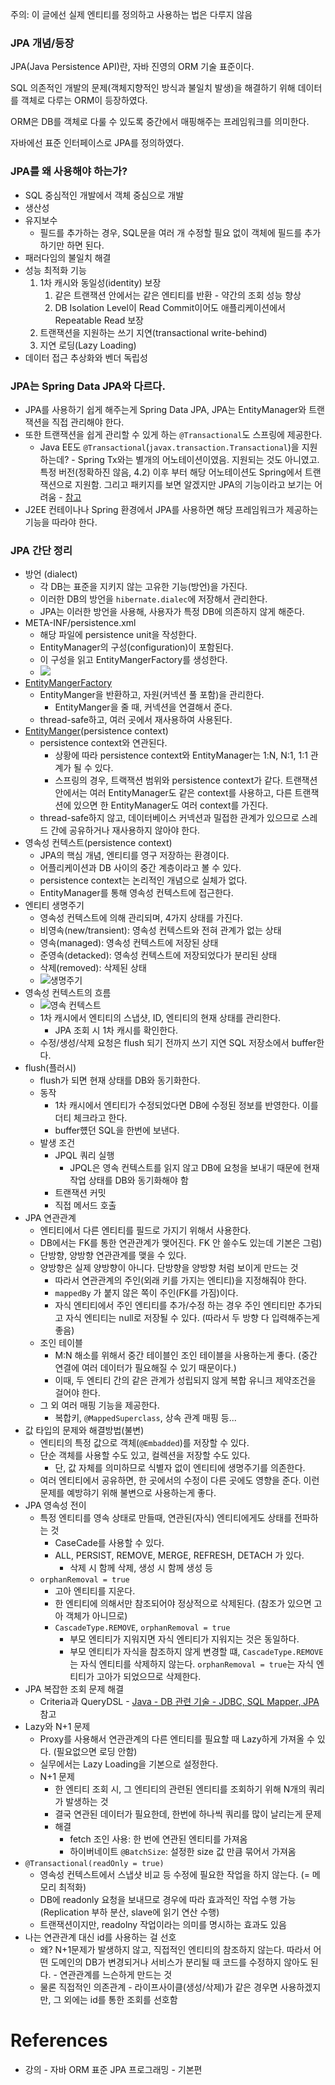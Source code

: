
주의: 이 글에선 실제 엔티티를 정의하고 사용하는 법은 다루지 않음

### JPA 개념/등장

JPA(Java Persistence API)란, 자바 진영의 ORM 기술 표준이다.

SQL 의존적인 개발의 문제(객체지향적인 방식과 불일치 발생)을 해결하기 위해 데이터를 객체로 다루는 ORM이 등장하였다.

ORM은 DB를 객체로 다룰 수 있도록 중간에서 매핑해주는 프레임워크를 의미한다.

자바에선 표준 인터페이스로 JPA를 정의하였다. 

### JPA를 왜 사용해야 하는가?

- SQL 중심적인 개발에서 객체 중심으로 개발
- 생산성
- 유지보수
	- 필드를 추가하는 경우, SQL문을 여러 개 수정할 필요 없이 객체에 필드를 추가하기만 하면 된다.
- 패러다임의 불일치 해결
- 성능 최적화 기능
    1. 1차 캐시와 동일성(identity) 보장
        1. 같은 트랜잭션 안에서는 같은 엔티티를 반환 - 약간의 조회 성능 향상
        2. DB Isolation Level이 Read Commit이어도 애플리케이션에서 Repeatable Read 보장
    2. 트랜잭션을 지원하는 쓰기 지연(transactional write-behind)
    3. 지연 로딩(Lazy Loading)
- 데이터 접근 추상화와 벤더 독립성

### JPA는 Spring Data JPA와 다르다. 

- JPA를 사용하기 쉽게 해주는게 Spring Data JPA, JPA는 EntityManager와 트랜잭션을 직접 관리해야 한다.
- 또한 트랜잭션을 쉽게 관리할 수 있게 하는 `@Transactional`도 스프링에 제공한다.
	- Java EE도 `@Transactional`(`javax.transaction.Transactional`)을 지원하는데? - Spring Tx와는 별개의 어노테이션이였음. 지원되는 것도 아니였고. 특정 버전(정확하진 않음, 4.2) 이후 부터 해당 어노테이션도 Spring에서 트랜잭션으로 지원함. 그리고 패키지를 보면 알겠지만 JPA의 기능이라고 보기는 어려움 - [참고](https://stackoverflow.com/questions/26387399/javax-transaction-transactional-vs-org-springframework-transaction-annotation-tr)
- J2EE 컨테이나나 Spring 환경에서 JPA를 사용하면 해당 프레임워크가 제공하는 기능을 따라야 한다.

### JPA 간단 정리
- 방언 (dialect)
	- 각 DB는 표준을 지키지 않는 고유한 기능(방언)을 가진다.
	- 이러한 DB의 방언을 `hibernate.dialec`에 저장해서 관리한다.
	- JPA는 이러한 방언을 사용해, 사용자가 특정 DB에 의존하지 않게 해준다.
- META-INF/persistence.xml
	- 해당 파일에 persistence unit을 작성한다.
	- EntityManager의 구성(configuration)이 포함된다.
	- 이 구성을 읽고 EntityMangerFactory를 생성한다.
	- ![](https://user-images.githubusercontent.com/52024566/133097530-c0572700-aa49-466a-961f-afc73a613367.png)
- [EntityMangerFactory](https://jakarta.ee/specifications/platform/8/apidocs/?javax/persistence/EntityManagerFactory.html)
	- EntityManger을 반환하고, 자원(커넥션 풀 포함)을 관리한다.
		- EntityManger을 줄 때, 커넥션을 연결해서 준다.
	- thread-safe하고, 여러 곳에서 재사용하여 사용된다.
- [EntityManger](https://jakarta.ee/specifications/platform/8/apidocs/javax/persistence/entitymanager)(persistence context)
	- persistence context와 연관된다.
		- 상황에 따라 persistence context와 EntityManager는 1:N, N:1, 1:1 관계가 될 수 있다.
		- 스프링의 경우, 트랙잭션 범위와 persistence context가 같다. 트랜잭션 안에서는 여러 EntityManager도 같은 context를 사용하고, 다른 트랜잭션에 있으면 한 EntityManager도 여러 context를 가진다.
	- thread-safe하지 않고, 데이터베이스 커넥션과 밀접한 관계가 있으므로 스레드 간에 공유하거나 재사용하지 않아야 한다.
- 영속성 컨텍스트(persistence context) 
	- JPA의 핵심 개념, 엔티티를 영구 저장하는 환경이다.
	- 어플리케이션과 DB 사이의 중간 계층이라고 볼 수 있다.
	- persistence context는 논리적인 개념으로 실체가 없다.
	- EntityManager를 통해 영속성 컨텍스트에 접근한다.
- 엔티티 생명주기
	- 영속성 컨텍스트에 의해 관리되며, 4가지 상태를 가진다.
	- 비영속(new/transient): 영속성 컨텍스트와 전혀 관계가 없는 상태
	- 영속(managed): 영속성 컨텍스트에 저장된 상태
	- 준영속(detacked): 영속성 컨텍스트에 저장되었다가 분리된 상태
	- 삭제(removed): 삭제된 상태
	- ![생명주기](https://user-images.githubusercontent.com/52024566/133262753-b1194492-286d-4ca9-b1ea-e905d68f57a0.png)
- 영속성 컨텍스트의 흐름
	- ![영속 컨텍스트](https://user-images.githubusercontent.com/52024566/133262740-10892bdd-d6fc-4f82-b79a-23bd3fc51f1f.png)
	- 1차 캐시에서 엔티티의 스냅샷, ID, 엔티티의 현재 상태를 관리한다.
		- JPA 조회 시 1차 캐시를 확인한다.
	- 수정/생성/삭제 요청은 flush 되기 전까지 쓰기 지연 SQL 저장소에서 buffer한다.
- flush(플러시)
	- flush가 되면 현재 상태를 DB와 동기화한다.
	- 동작
		- 1차 캐시에서 엔티티가 수정되었다면 DB에 수정된 정보를 반영한다. 이를 더티 체크라고 한다.
		- buffer헀던 SQL을 한번에 보낸다.
	- 발생 조건
		- JPQL 쿼리 실행
			- JPQL은 영속 컨텍스트를 읽지 않고 DB에 요청을 보내기 때문에 현재 작업 상태를 DB와 동기화해야 함
		- 트랜잭션 커밋
		- 직접 메서드 호출
- JPA 연관관계 
	- 엔티티에서 다른 엔티티를 필드로 가지기 위해서 사용한다.
	- DB에서는 FK를 통한 연관관계가 맺어진다. FK 안 쓸수도 있는데 기본은 그럼)
	- 단방향, 양방향 연관관계를 맺을 수 있다.
	- 양방향은 실제 양방향이 아니다. 단방향을 양방향 처럼 보이게 만드는 것
		- 따라서 연관관계의 주인(외래 키를 가지는 엔티티)을 지정해줘야 한다.
		- `mappedBy` 가 붙지 않은 쪽이 주인(FK를 가짐)이다.
		- 자식 엔티티에서 주인 엔티티를 추가/수정 하는 경우 주인 엔티티만 추가되고 자식 엔티티는 null로 저장될 수 있다. (따라서 두 방향 다 입력해주는게 좋음)
	- 조인 테이블
		- M:N 해소를 위해서 중간 테이블인 조인 테이블을 사용하는게 좋다. (중간 연결에 여러 데이터가 필요해질 수 있기 때문이다.)
		- 이때, 두 엔티티 간의 같은 관계가 성립되지 않게 복합 유니크 제약조건을 걸어야 한다.
	- 그 외 여러 매핑 기능을 제공한다.
		- 복합키, `@MappedSuperclass`, 상속 관계 매핑 등...
- 값 타입의 문제와 해결방법(불변)
	- 엔티티의 특정 값으로 객체(`@Embadded`)를 저장할 수 있다.
	- 단순 객체를 사용할 수도 있고, 컬렉션을 저장할 수도 있다.
		- 단, 값 자체를 의미하므로 식별자 없이 엔티티에 생명주기를 의존한다.
	- 여러 엔티티에서 공유하면, 한 곳에서의 수정이 다른 곳에도 영향을 준다. 이런 문제를 예방햐기 위해 불변으로 사용하는게 좋다.
- JPA 영속성 전이
	- 특정 엔티티를 영속 상태로 만들때, 연관된(자식) 엔티티에게도 상태를 전파하는 것
		- CaseCade를 사용할 수 있다.
		- ALL, PERSIST, REMOVE, MERGE, REFRESH, DETACH 가 있다.
			- 삭제 시 함께 삭제, 생성 시 함께 생성 등
	- `orphanRemoval = true`
		- 고아 엔티티를 지운다.
		- 한 엔티티에 의해서만 참조되어야 정상적으로 삭제된다. (참조가 있으면 고아 객체가 아니므로)
		- `CascadeType.REMOVE`, `orphanRemoval = true`
			- 부모 엔티티가 지워지면 자식 엔티티가 지워지는 것은 동일하다.
			- 부모 엔티티가 자식을 참조하지 않게 변경할 떄, `CascadeType.REMOVE`는 자식 엔티티를 삭제하지 않는다. `orphanRemoval = true`는 자식 엔티티가 고아가 되었으므로 삭제한다.
- JPA 복잡한 조회 문제 해결
	- Criteria과 QueryDSL - [Java - DB 관련 기술 - JDBC, SQL Mapper, JPA](notes/Java/Java%20Platform/Java%20-%20DB%20관련%20기술%20-%20JDBC,%20SQL%20Mapper,%20JPA.md) 참고
- Lazy와 N+1 문제
	- Proxy를 사용해서 연관관계의 다른 엔티티를 필요할 때 Lazy하게 가져올 수 있다. (필요없으면 로딩 안함)
	- 실무에서는 Lazy Loading을 기본으로 설정한다.
	- N+1 문제
		- 한 엔티티 조회 시, 그 엔티티의 관련된 엔티티를 조회하기 위해 N개의 쿼리가 발생하는 것
		- 결국 연관된 데이터가 필요한데, 한번에 하나씩 쿼리를 많이 날리는게 문제
		- 해결
			- fetch 조인 사용: 한 번에 연관된 엔티티를 가져옴
			- 하이버네이트 `@BatchSize`: 설정한 size 값 만큼 묶어서 가져옴
- `@Transactional(readOnly = true)`
	- 영속성 컨텍스트에서 스냅샷 비교 등 수정에 필요한 작업을 하지 않는다. (= 메모리 최적화)
	- DB에 readonly 요청을 보내므로 경우에 따라 효과적인 작업 수행 가능 (Replication 부하 분산, slave에 읽기 연산 수행)
	- 트랜잭션이지만, readolny 작업이라는 의미를 명시하는 효과도 있음
- 나는 연관관계 대신 id를 사용하는 걸 선호
	- 왜? N+1문제가 발생하지 않고, 직접적인 엔티티의 참조하지 않는다. 따라서 어떤 도메인의 DB가 변경되거나 서비스가 분리될 때 코드를 수정하지 않아도 된다. - 연관관계를 느슨하게 만드는 것
	- 물론 직접적인 의존관계 - 라이프사이클(생성/삭제)가 같은 경우면 사용하겠지만, 그 외에는 id를 통한 조회를 선호함

# References
- 강의 - 자바 ORM 표준 JPA 프로그래밍 - 기본편